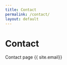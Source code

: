 ```yaml
---
title: Contact
permalink: /contact/
layout: default
---
```


# Contact

Contact page {{ site.email}}